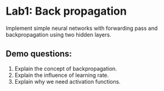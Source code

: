 # Lab1: Back propagation
Implement simple neural networks with forwarding pass and backpropagation using two hidden layers.

## Demo questions:
1. Explain the concept of backpropagation.  
2. Explain the influence of learning rate.  
3. Explain why we need activation functions.  